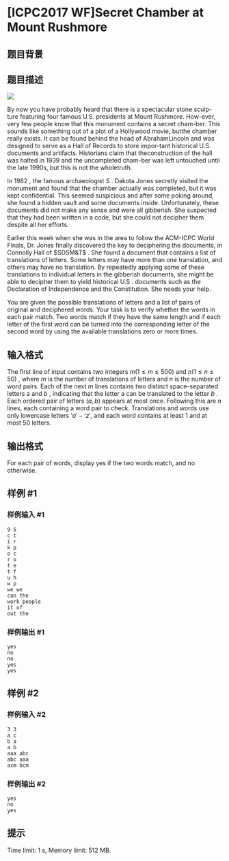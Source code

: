 # [ICPC2017 WF]Secret Chamber at Mount Rushmore

## 题目背景



## 题目描述



![](https://onlinejudgeimages.s3-ap-northeast-1.amazonaws.com/problem/14641/1.png)

By now you have probably heard that there is a spectacular stone sculp-ture featuring four famous U.S. presidents at Mount Rushmore.  How-ever, very few people know that this monument contains a secret cham-ber. This sounds like something out of a plot of a Hollywood movie, butthe chamber really exists.  It can be found behind the head of AbrahamLincoln and was designed to serve as a Hall of Records to store impor-tant historical U.S. documents and artifacts.  Historians claim that theconstruction of the hall was halted in 1939 and the uncompleted cham-ber was left untouched until the late 1990s,  but this is not the wholetruth.

In $1982$ , the famous archaeologist $S$ . Dakota Jones secretly visited the monument and found that the chamber actually was completed, but it was kept confidential. This seemed suspicious and after some poking around, she found a hidden vault and some documents inside. Unfortunately, these documents did not make any sense and were all gibberish. She suspected that they had been written in a code, but she could not decipher them despite all her efforts.

Earlier this week when she was in the area to follow the ACM-ICPC World Finals, Dr. Jones finally discovered the key to deciphering the documents, in Connolly Hall of $SDSM&T$ . She found a document that contains a list of translations of letters. Some letters may have more than one translation, and others may have no translation. By repeatedly applying some of these translations to individual letters in the gibberish documents, she might be able to decipher them to yield historical U.S . documents such as the Declaration of Independence and the Constitution. She needs your help.

You are given the possible translations of letters and a list of pairs of original and deciphered words. Your task is to verify whether the words in each pair match. Two words match if they have the same length and if each letter of the first word can be turned into the corresponding letter of the second word by using the available translations zero or more times.



## 输入格式



The first line of input contains two integers $m (1 \le m \le 500)$ and $n (1 \le n \le 50)$ , where $m$ is the number of translations of letters and $n$ is the number of word pairs. Each of the next $m$ lines contains two distinct space-separated letters a and $b$ , indicating that the letter a can be translated to the letter $b$ . Each ordered pair of letters $(a , b)$ appears at most once. Following this are $n$ lines, each containing a word pair to check. Translations and words use only lowercase letters $‘a'-‘z',$ and each word contains at least $1$ and at most $50$ letters.



## 输出格式



For each pair of words, display yes if the two words match, and no otherwise.



## 样例 #1

### 样例输入 #1
```
9 5
c t
i r
k p
o c
r o
t e
t f
u h
w p
we we
can the
work people
it of
out the
```

### 样例输出 #1

```
yes
no
no
yes
yes
```

## 样例 #2

### 样例输入 #2
```
3 3
a c
b a
a b
aaa abc
abc aaa
acm bcm
```

### 样例输出 #2

```
yes
no
yes
```

## 提示

Time limit: 1 s, Memory limit: 512 MB. 


